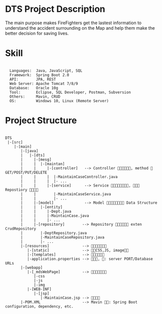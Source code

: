 # DTS Project Description
<p>
The main purpose makes FireFighters get the lastest information to understand the accident surrounding on the Map and help them make the better decision for saving lives. 
</p>

 
# Skill
<pre><code>
  Languages:  Java, JavaScript, SQL
  Framework:  Spring Boot 2.0
  API:        JPA, REST
  Web Server: Apache Tomcat 7/8/9
  Database:   Oracle 10g
  Tool:       Eclipse, SQL Developer, Postman, Subversion
  Others:     Mavin, CRUD
  OS:         Windows 10, Linux (Remote Server)
</code></pre>

# Project Structure
<pre><code>
DTS
 |-[src]
    |-[main]
       |-[java]
       |   |-[dts]
       |     |-[mesg]
       |     |  |-[maintan]
       |     |     |-[controller]   --> Controller , method  GET/POST/PUT/DELETE
       |     |     |  |-MaintainCaseController.java
       |     |     |  |- ...
       |     |     |-[service]      --> Service ,  Repostiory 
       |     |        |-MaintainCaseService.java
       |     |        |- ...
       |     |-[model]              --> Model  Data Structure
       |     |  |-[entity]          
       |     |     |-Dept.java       
       |     |     |-MaintainCase.java
       |     |     |- ...   
       |     |-[repository]        --> Repository  exten CrudRepository
       |        |-DeptRepository.java
       |        |-MaintainCaseRepository.java
       |        |- ...
       |-[resources]               --> 
          |-[static]               --> CSS,JS, image
          |-[templates]            --> 
          |-application.properties --> , : server PORT/Database URLs
       |-[webapp]
          |-[_mdsWebPage]          --> 
             |-css
             |-js
             |-img
          |-[WEB-INF]
             |-[jsp]
                |-MaintainCase.jsp --> 
       |-POM.XML                   --> Mavin : Spring Boot configuration, dependency, etc.
<code></pre>